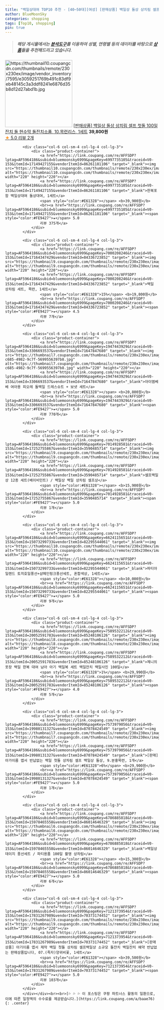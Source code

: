 ```yaml
---
title: "백일상대여 TOP10 추천 - [40~50대][여성] [판매상품] 백일상 돌상 상치림 셀프 첫돌 100일 잔치 돌 현수막 돌잔치소품, 10.목련리스, 1세트"
author: BlueMoonSky
categories: shopping
tags: [Top10, shopping]
pin: true
---
```


> ##### 해당 게시물에서는 [**분석도구**](https://itemscout.io/)를 이용하여 **성별**, **연령별** 등의 데이터를 바탕으로 [**상품**](https://link.coupang.com/a/baae76)들을 추천해드리고 있습니다.
<div class="container"><div class="row">
            <div class="col-6 col-sm-4 col-lg-4 col-lg-3">
                <div class="product-container">
                    <a href="https://link.coupang.com/re/AFFSDP?lptag=AF5964186&subid=bluemoonsky6999&pageKey=7279818349&traceid=V0-153&itemId=18728868152&vendorItemId=78431873936" target="_blank"><img src="https://thumbnail10.coupangcdn.com/thumbnails/remote/230x230ex/image/vendor_inventory/7595/e3059251769b491c83df9eb48145c3a3ddf8241e6876d35b8d12d27abd1b.jpg" alt="https://thumbnail10.coupangcdn.com/thumbnails/remote/230x230ex/image/vendor_inventory/7595/e3059251769b491c83df9eb48145c3a3ddf8241e6876d35b8d12d27abd1b.jpg" width="220" height="220"></a>
                    <a href="https://link.coupang.com/re/AFFSDP?lptag=AF5964186&subid=bluemoonsky6999&pageKey=7279818349&traceid=V0-153&itemId=18728868152&vendorItemId=78431873936" target="_blank">[판매상품] 백일상 돌상 상치림 셀프 첫돌 100일 잔치 돌 현수막 돌잔치소품, 10.목련리스, 1세트</a>
                    <span style="color:#E61328"></span> <b>39,800원</b>
                    <br><a href="https://link.coupang.com/re/AFFSDP?lptag=AF5964186&subid=bluemoonsky6999&pageKey=7279818349&traceid=V0-153&itemId=18728868152&vendorItemId=78431873936" target="_blank"><span style="color:#FE9427">★</span> 5.0
                    리뷰 2개</a>
                </div>
            </div>
            
            <div class="col-6 col-sm-4 col-lg-4 col-lg-3">
                <div class="product-container">
                    <a href="https://link.coupang.com/re/AFFSDP?lptag=AF5964186&subid=bluemoonsky6999&pageKey=6997735105&traceid=V0-153&itemId=17149427155&vendorItemId=86261181106" target="_blank"><img src="https://thumbnail10.coupangcdn.com/thumbnails/remote/230x230ex/image/vendor_inventory/2ecb/b3c524db645931d31a5f5a04b2da5d54e918ddd3a2c61962c3fde8c1c23b.jpg" alt="https://thumbnail10.coupangcdn.com/thumbnails/remote/230x230ex/image/vendor_inventory/2ecb/b3c524db645931d31a5f5a04b2da5d54e918ddd3a2c61962c3fde8c1c23b.jpg" width="220" height="220"></a>
                    <a href="https://link.coupang.com/re/AFFSDP?lptag=AF5964186&subid=bluemoonsky6999&pageKey=6997735105&traceid=V0-153&itemId=17149427155&vendorItemId=86261181106" target="_blank">한복포함 백일상대여 돌상대여, 1세트</a>
                    <span style="color:#E61328"></span> <b>39,900원</b>
                    <br><a href="https://link.coupang.com/re/AFFSDP?lptag=AF5964186&subid=bluemoonsky6999&pageKey=6997735105&traceid=V0-153&itemId=17149427155&vendorItemId=86261181106" target="_blank"><span style="color:#FE9427">★</span> 5.0
                    리뷰 375개</a>
                </div>
            </div>
            
            <div class="col-6 col-sm-4 col-lg-4 col-lg-3">
                <div class="product-container">
                    <a href="https://link.coupang.com/re/AFFSDP?lptag=AF5964186&subid=bluemoonsky6999&pageKey=7000208246&traceid=V0-153&itemId=17164347429&vendorItemId=84336723852" target="_blank"><img src="https://thumbnail9.coupangcdn.com/thumbnails/remote/230x230ex/image/rs_quotation_api/aobozuod/62212e49b0ae452a8921a38b7e911788.jpg" alt="https://thumbnail9.coupangcdn.com/thumbnails/remote/230x230ex/image/rs_quotation_api/aobozuod/62212e49b0ae452a8921a38b7e911788.jpg" width="220" height="220"></a>
                    <a href="https://link.coupang.com/re/AFFSDP?lptag=AF5964186&subid=bluemoonsky6999&pageKey=7000208246&traceid=V0-153&itemId=17164347429&vendorItemId=84336723852" target="_blank">백일 상차림 세트, 목련, 1세트</a>
                    <span style="color:#E61328">15%</span> <b>19,800원</b>
                    <br><a href="https://link.coupang.com/re/AFFSDP?lptag=AF5964186&subid=bluemoonsky6999&pageKey=7000208246&traceid=V0-153&itemId=17164347429&vendorItemId=84336723852" target="_blank"><span style="color:#FE9427">★</span> 4.5
                    리뷰 7개</a>
                </div>
            </div>
            
            <div class="col-6 col-sm-4 col-lg-4 col-lg-3">
                <div class="product-container">
                    <a href="https://link.coupang.com/re/AFFSDP?lptag=AF5964186&subid=bluemoonsky6999&pageKey=1947443929&traceid=V0-153&itemId=3306693537&vendorItemId=71647847680" target="_blank"><img src="https://thumbnail7.coupangcdn.com/thumbnails/remote/230x230ex/image/retail/images/2020/09/15/15/6/80ee7d4c-c685-4982-9c7f-5699556397b8.jpg" alt="https://thumbnail7.coupangcdn.com/thumbnails/remote/230x230ex/image/retail/images/2020/09/15/15/6/80ee7d4c-c685-4982-9c7f-5699556397b8.jpg" width="220" height="220"></a>
                    <a href="https://link.coupang.com/re/AFFSDP?lptag=AF5964186&subid=bluemoonsky6999&pageKey=1947443929&traceid=V0-153&itemId=3306693537&vendorItemId=71647847680" target="_blank">아이엠베베 여아용 피오레 돌백일 드레스슈트 + 보넷 세트</a>
                    <span style="color:#E61328"></span> <b>20,800원</b>
                    <br><a href="https://link.coupang.com/re/AFFSDP?lptag=AF5964186&subid=bluemoonsky6999&pageKey=1947443929&traceid=V0-153&itemId=3306693537&vendorItemId=71647847680" target="_blank"><span style="color:#FE9427">★</span> 5.0
                    리뷰 770개</a>
                </div>
            </div>
            
            <div class="col-6 col-sm-4 col-lg-4 col-lg-3">
                <div class="product-container">
                    <a href="https://link.coupang.com/re/AFFSDP?lptag=AF5964186&subid=bluemoonsky6999&pageKey=7014928581&traceid=V0-153&itemId=17252755867&vendorItemId=3590485714" target="_blank"><img src="https://thumbnail9.coupangcdn.com/thumbnails/remote/230x230ex/image/vendor_inventory/7d3d/8a1710ed434fa87bfe6d3ae1e2cdd98ade291c35a7efc12dd163feda2d46.jpg" alt="https://thumbnail9.coupangcdn.com/thumbnails/remote/230x230ex/image/vendor_inventory/7d3d/8a1710ed434fa87bfe6d3ae1e2cdd98ade291c35a7efc12dd163feda2d46.jpg" width="220" height="220"></a>
                    <a href="https://link.coupang.com/re/AFFSDP?lptag=AF5964186&subid=bluemoonsky6999&pageKey=7014928581&traceid=V0-153&itemId=17252755867&vendorItemId=3590485714" target="_blank">셀프백일상 12종 세트(베이비민트) / 백일상 백일 상차림 셀프상</a>
                    <span style="color:#E61328"></span> <b>15,900원</b>
                    <br><a href="https://link.coupang.com/re/AFFSDP?lptag=AF5964186&subid=bluemoonsky6999&pageKey=7014928581&traceid=V0-153&itemId=17252755867&vendorItemId=3590485714" target="_blank"><span style="color:#FE9427">★</span> 5.0
                    리뷰 1개</a>
                </div>
            </div>
            
            <div class="col-6 col-sm-4 col-lg-4 col-lg-3">
                <div class="product-container">
                    <a href="https://link.coupang.com/re/AFFSDP?lptag=AF5964186&subid=bluemoonsky6999&pageKey=6624115651&traceid=V0-153&itemId=15073299733&vendorItemId=82295544061" target="_blank"><img src="https://thumbnail10.coupangcdn.com/thumbnails/remote/230x230ex/image/vendor_inventory/ddbc/c8e33d3ce23e22292dd986d1505cb0a80ffe537bff1480f78838c8b27b2c.jpg" alt="https://thumbnail10.coupangcdn.com/thumbnails/remote/230x230ex/image/vendor_inventory/ddbc/c8e33d3ce23e22292dd986d1505cb0a80ffe537bff1480f78838c8b27b2c.jpg" width="220" height="220"></a>
                    <a href="https://link.coupang.com/re/AFFSDP?lptag=AF5964186&subid=bluemoonsky6999&pageKey=6624115651&traceid=V0-153&itemId=15073299733&vendorItemId=82295544061" target="_blank">파티아일랜드 토끼호일풍선+샴페인핑크풍선세트, 혼합색상, 1세트</a>
                    <span style="color:#E61328"></span> <b>10,000원</b>
                    <br><a href="https://link.coupang.com/re/AFFSDP?lptag=AF5964186&subid=bluemoonsky6999&pageKey=6624115651&traceid=V0-153&itemId=15073299733&vendorItemId=82295544061" target="_blank"><span style="color:#FE9427">★</span> 5.0
                    리뷰 9개</a>
                </div>
            </div>
            
            <div class="col-6 col-sm-4 col-lg-4 col-lg-3">
                <div class="product-container">
                    <a href="https://link.coupang.com/re/AFFSDP?lptag=AF5964186&subid=bluemoonsky6999&pageKey=7589532212&traceid=V0-153&itemId=20052591783&vendorItemId=85248106126" target="_blank"><img src="https://thumbnail8.coupangcdn.com/thumbnails/remote/230x230ex/image/vendor_inventory/fa1f/3664bfb81989f333a621c6c86b8b725ad9c0221fcfdb9316d740e4333b76.jpg" alt="https://thumbnail8.coupangcdn.com/thumbnails/remote/230x230ex/image/vendor_inventory/fa1f/3664bfb81989f333a621c6c86b8b725ad9c0221fcfdb9316d740e4333b76.jpg" width="220" height="220"></a>
                    <a href="https://link.coupang.com/re/AFFSDP?lptag=AF5964186&subid=bluemoonsky6999&pageKey=7589532212&traceid=V0-153&itemId=20052591783&vendorItemId=85248106126" target="_blank">제니의옷장 백일 한복 대여 남아 아기 백일복 세트 백일잔치 백일사진 100일</a>
                    <span style="color:#E61328">1%</span> <b>29,990원</b>
                    <br><a href="https://link.coupang.com/re/AFFSDP?lptag=AF5964186&subid=bluemoonsky6999&pageKey=7589532212&traceid=V0-153&itemId=20052591783&vendorItemId=85248106126" target="_blank"><span style="color:#FE9427">★</span> 4.0
                    리뷰 5개</a>
                </div>
            </div>
            
            <div class="col-6 col-sm-4 col-lg-4 col-lg-3">
                <div class="product-container">
                    <a href="https://link.coupang.com/re/AFFSDP?lptag=AF5964186&subid=bluemoonsky6999&pageKey=7573979056&traceid=V0-153&itemId=19980131327&vendorItemId=87078424549" target="_blank"><img src="https://thumbnail7.coupangcdn.com/thumbnails/remote/230x230ex/image/vendor_inventory/49ff/d53fe18953fc77060fc2fd501be3eca9d02a48b954408640f9d774a315b0.jpg" alt="https://thumbnail7.coupangcdn.com/thumbnails/remote/230x230ex/image/vendor_inventory/49ff/d53fe18953fc77060fc2fd501be3eca9d02a48b954408640f9d774a315b0.jpg" width="220" height="220"></a>
                    <a href="https://link.coupang.com/re/AFFSDP?lptag=AF5964186&subid=bluemoonsky6999&pageKey=7573979056&traceid=V0-153&itemId=19980131327&vendorItemId=87078424549" target="_blank">[판매] 아가이름 엽서 반납없는 백일 첫돌 상차림 셀프 백일상 돌상, 9.분홍목련, 1개</a>
                    <span style="color:#E61328">6%</span> <b>29,900원</b>
                    <br><a href="https://link.coupang.com/re/AFFSDP?lptag=AF5964186&subid=bluemoonsky6999&pageKey=7573979056&traceid=V0-153&itemId=19980131327&vendorItemId=87078424549" target="_blank"><span style="color:#FE9427">★</span> 5.0
                    리뷰 1개</a>
                </div>
            </div>
            
            <div class="col-6 col-sm-4 col-lg-4 col-lg-3">
                <div class="product-container">
                    <a href="https://link.coupang.com/re/AFFSDP?lptag=AF5964186&subid=bluemoonsky6999&pageKey=6786885818&traceid=V0-153&itemId=15978465558&vendorItemId=86014646329" target="_blank"><img src="https://thumbnail6.coupangcdn.com/thumbnails/remote/230x230ex/image/vendor_inventory/4d33/12956d3239113c2ba7871f4026012cdc2430d889389af8d356d4e79765a2.jpg" alt="https://thumbnail6.coupangcdn.com/thumbnails/remote/230x230ex/image/vendor_inventory/4d33/12956d3239113c2ba7871f4026012cdc2430d889389af8d356d4e79765a2.jpg" width="220" height="220"></a>
                    <a href="https://link.coupang.com/re/AFFSDP?lptag=AF5964186&subid=bluemoonsky6999&pageKey=6786885818&traceid=V0-153&itemId=15978465558&vendorItemId=86014646329" target="_blank">백일상 데이지 풍선세트 / 파티용품 100일 촬영 상차림</a>
                    <span style="color:#E61328"></span> <b>15,300원</b>
                    <br><a href="https://link.coupang.com/re/AFFSDP?lptag=AF5964186&subid=bluemoonsky6999&pageKey=6786885818&traceid=V0-153&itemId=15978465558&vendorItemId=86014646329" target="_blank"><span style="color:#FE9427">★</span> 5.0
                    리뷰 6개</a>
                </div>
            </div>
            
            <div class="col-6 col-sm-4 col-lg-4 col-lg-3">
                <div class="product-container">
                    <a href="https://link.coupang.com/re/AFFSDP?lptag=AF5964186&subid=bluemoonsky6999&pageKey=7121373954&traceid=V0-153&itemId=17831267989&vendorItemId=70373174452" target="_blank"><img src="https://thumbnail9.coupangcdn.com/thumbnails/remote/230x230ex/image/vendor_inventory/7494/7628713787238430a8a1aad20b6971e323bd8d83229eacf27cd376f64b7b.jpg" alt="https://thumbnail9.coupangcdn.com/thumbnails/remote/230x230ex/image/vendor_inventory/7494/7628713787238430a8a1aad20b6971e323bd8d83229eacf27cd376f64b7b.jpg" width="220" height="220"></a>
                    <a href="https://link.coupang.com/re/AFFSDP?lptag=AF5964186&subid=bluemoonsky6999&pageKey=7121373954&traceid=V0-153&itemId=17831267989&vendorItemId=70373174452" target="_blank">[판매상품] 아기이름 엽서 제작 백일 첫돌 상차림 셀프백일상 소규모 돌잔치 백일잔치 예약 반납없는 판매상품입니다, 07.(족자)양귀비꽃, 1세트</a>
                    <span style="color:#E61328"></span> <b>39,500원</b>
                    <br><a href="https://link.coupang.com/re/AFFSDP?lptag=AF5964186&subid=bluemoonsky6999&pageKey=7121373954&traceid=V0-153&itemId=17831267989&vendorItemId=70373174452" target="_blank"><span style="color:#FE9427">★</span> 5.0
                    리뷰 103개</a>
                </div>
            </div>
            </div></div><br><br>[💦 💦 💦 이 포스팅은 쿠팡 파트너스 활동의 일환으로, 이에 따른 일정액의 수수료를 제공받습니다.](https://link.coupang.com/a/baae76){: .center}